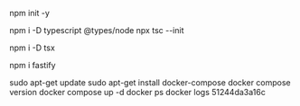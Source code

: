 npm init -y

npm i -D typescript @types/node
npx tsc --init

npm i -D tsx

npm i fastify

sudo apt-get update
sudo apt-get install docker-compose
docker compose version
docker compose up -d
docker ps
docker logs 51244da3a16c
